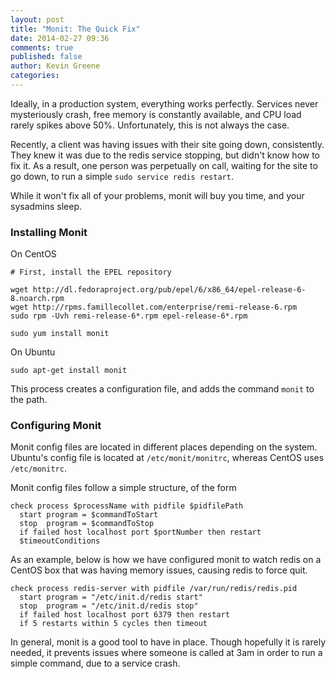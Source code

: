 ```yaml
---
layout: post
title: "Monit: The Quick Fix"
date: 2014-02-27 09:36
comments: true
published: false
author: Kevin Greene
categories: 
---
```


Ideally, in a production system, everything works perfectly. Services never mysteriously crash, free memory is constantly available, and CPU load rarely spikes above 50%. Unfortunately, this is not always the case.

Recently, a client was having issues with their site going down, consistently. They knew it was due to the redis service stopping, but didn't know how to fix it. As a result, one person was perpetually on call, waiting for the site to go down, to run a simple `sudo service redis restart`.

While it won't fix all of your problems, monit will buy you time, and your sysadmins sleep.

### Installing Monit

On CentOS

```
# First, install the EPEL repository

wget http://dl.fedoraproject.org/pub/epel/6/x86_64/epel-release-6-8.noarch.rpm
wget http://rpms.famillecollet.com/enterprise/remi-release-6.rpm
sudo rpm -Uvh remi-release-6*.rpm epel-release-6*.rpm

sudo yum install monit
```

On Ubuntu

```
sudo apt-get install monit
```

This process creates a configuration file, and adds the command `monit` to the path.

### Configuring Monit

Monit config files are located in different places depending on the system. Ubuntu's config file is located at `/etc/monit/monitrc`, whereas CentOS uses `/etc/monitrc`.

Monit config files follow a simple structure, of the form

```
check process $processName with pidfile $pidfilePath
  start program = $commandToStart
  stop  program = $commandToStop
  if failed host localhost port $portNumber then restart
  $timeoutConditions
```

As an example, below is how we have configured monit to watch redis on a CentOS box that was having memory issues, causing redis to force quit.

```
check process redis-server with pidfile /var/run/redis/redis.pid
  start program = "/etc/init.d/redis start"
  stop  program = "/etc/init.d/redis stop"
  if failed host localhost port 6379 then restart
  if 5 restarts within 5 cycles then timeout
```

In general, monit is a good tool to have in place. Though hopefully it is rarely needed, it prevents issues where someone is called at 3am in order to run a simple command, due to a service crash.